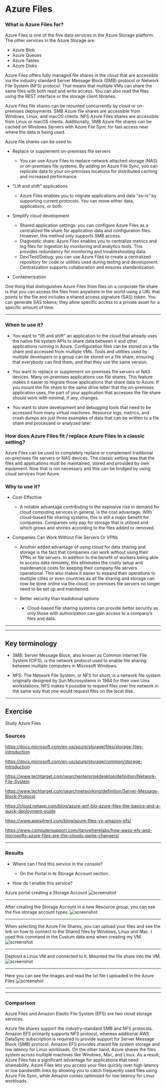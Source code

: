 # Azure Files

### What is Azure Files for?


Azure Files is one of the five data services in the Azure Storage platform.
The other services in the Azure Storage are:
- Azure Blob
- Azure Queues
- Azure Tables
- Azure Disks


Azure Files offers fully managed file shares in the cloud that are accessible via the industry standard Server Message Block (SMB) protocol or Network File System (NFS) protocol.
That means that multiple VMs can share the same files with both read and write access. You can also read the files using the REST interface or the storage client libraries.

 Azure Files file shares can be mounted concurrently by cloud or on-premises deployments. SMB Azure file shares are accessible from Windows, Linux, and macOS clients. NFS Azure Files shares are accessible from Linux or macOS clients. Additionally, SMB Azure file shares can be cached on Windows Servers with Azure File Sync for fast access near where the data is being used.

Azure file shares can be used to:

- Replace or supplement on-premises file servers
  - You can use Azure Files to replace network attached storage (NAS) or on-premises file systems. By adding on Azure File Sync, you can replicate data to your on-premises locations for distributed caching and increased performance.

- "Lift and shift" applications
  - Azure Files enables you to migrate applications and data “as-is” by supporting current protocols. You can move either data, applications, or both.

- Simplify cloud development
  - Shared application settings: you can configure Azure Files as a centralized file share for application data and configuration files. However, this method only supports SMB access.
  - Diagnostic share: Azure Files enables you to centralize metrics and log files for ingestion by monitoring and analytics tools. This provides redundancy for monitoring and troubleshooting data.
  - Dev/Test/Debug: you can use Azure Files to create a centralized repository for code or utilities used during testing and development. Centralization supports collaboration and ensures standardization.

- Containerization



One thing that distinguishes Azure Files from files on a corporate file share is that you can access the files from anywhere in the world using a URL that points to the file and includes a shared access signature (SAS) token. You can generate SAS tokens; they allow specific access to a private asset for a specific amount of time.

---

### When to use it?

- You want to "lift and shift" an application to the cloud that already uses the native file system APIs to share data between it and other applications running in Azure. Configuration files can be stored on a file share and accessed from multiple VMs. Tools and utilities used by multiple developers in a group can be stored on a file share, ensuring that everybody can find them, and that they use the same version.

 - You want to replace or supplement on-premises file servers or NAS devices. Many on-premises applications use file shares. This feature makes it easier to migrate those applications that share data to Azure. If you mount the file share to the same drive letter that the on-premises application uses, the part of your application that accesses the file share should work with minimal, if any, changes.

- You want to store development and debugging tools that need to be accessed from many virtual machines. Resource logs, metrics, and crash dumps are just three examples of data that can be written to a file share and processed or analyzed later.

### How does Azure Files fit / replace Azure Files in a classic setting?

Azure Files can be used to completely replace or complement traditional on-premises file servers or NAS devices. The classic setting was that the files and applications must be maintained, stored and provided by own equipment. Now that is not necessary and this can be bridged by using cloud services from Azure.


### Why to use it?

- Cost-Effective 
  - A notable advantage contributing to the explosive rise in demand for cloud computing services in general, is the cost advantage. With cloud-based file sharing systems, this is still a major benefit for companies.  Companies only pay for storage that is utilized and which grows and shrinks according to the files added or removed.

- Companies Can Work Without File Servers Or VPNs
  - Another added advantage of using cloud for data sharing and storage is the fact that companies can work without using their VPNs or file servers. In addition to the benefit of workers being able to access data remotely, this eliminates the costly setup and maintenance costs for keeping their company file servers operational. This also makes it easier to expand their operations to multiple cities or even countries as all file sharing and storage can now be done online via the cloud; on-premises file servers no longer need to be set up and maintained.

  - Better security than tradidional options
    - Cloud-based file sharing systems can provide better security as only those with authorization can gain access to a company’s files and data.


---
---


## Key terminology

- SMB: Server Message Block, also known as Common Internet File System (CIFS), is the network protocol used to enable file sharing between multiple computers in Microsoft Windows.

- NFS: The Network File System, or NFS for short, is a network file system originally designed by Sun Microsystems in 1984 for their own Unix workstations. NFS makes it possible to request files over the network in the same way that one would request files on the local disk.

---

## Exercise

Study Azure Files

### Sources

https://docs.microsoft.com/en-us/azure/storage/files/storage-files-introduction

https://docs.microsoft.com/en-us/azure/storage/common/storage-introduction

https://www.techtarget.com/searchenterprisedesktop/definition/Network-File-System

https://www.techtarget.com/searchnetworking/definition/Server-Message-Block-Protocol

https://cloud.netapp.com/blog/azure-anf-blg-azure-files-the-basics-and-a-quick-deployment-guide

https://www.apps4rent.com/blog/azure-files-vs-amazon-efs/

https://www.computersupport.com/itanywherelabs/how-awss-efs-and-microsofts-azure-files-are-the-clouds-game-changers/

---

### Results

- Where can I find this service in the console?
  - On the Portal in te Storage Account section.

- How do I enable this service?

Azure portal creating a Storage Account
![screenshot](../00_includes/azureweek2/az00134.png)

---

After creating the Storage Account in a new Resource group, you can see the five storage account types.
![screenshot](../00_includes/azureweek2/az0134.png)

---

When selecting the Azure File Shares, you can upload your files and see the link on how to connect to the Shared files by Windows, Linux and Mac.
I used this command in the Custum data area when creating my VM.
![screenshot](../00_includes/azureweek2/az0101.png)

---

Deployd a Linux VM and connected to it.
Mounted the file share into the VM.
![screenshot](../00_includes/azureweek2/az0002.png)

---

Here you can see the images and read the txt file i uploaded in the Azure Files
![screenshot](../00_includes/azureweek2/az0001.png)



---
---


### Comparison


Azure Files and Amazon Elastic File System (EFS) are two cloud storage services.

Azure file shares support the industry-standard SMB and NFS protocols. Amazon EFS primarily supports NFS protocol, whereas additional AWS DataSync subscription is required to provide support for Server Message Block (SMB) protocol. Amazon EFS provides shared file system storage and low latency for Linux workloads. On the other hand, Azure shares the files system across multiple machines like Windows, Mac, and Linux. As a result, Azure Files has a significant advantage for applications that need shareability. Azure Files lets you access your files quickly over high latency or low bandwidth links by allowing you to catch frequently used files using Azure File Sync, while Amazon comes optimized for low latency for Linux workloads.

